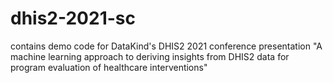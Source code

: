 # dhis2-2021-sc
contains demo code for DataKind's DHIS2 2021 conference presentation "A machine learning approach to deriving insights from DHIS2 data for program evaluation of healthcare interventions"
